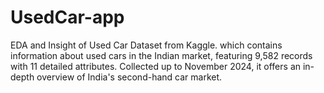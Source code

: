 # UsedCar-app
EDA and Insight of Used Car Dataset from Kaggle. which contains information about used cars in the Indian market, featuring 9,582 records with 11 detailed attributes. Collected up to November 2024, it offers an in-depth overview of India's second-hand car market.
